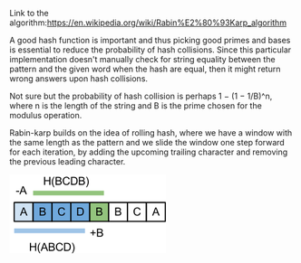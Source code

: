 Link to the algorithm:https://en.wikipedia.org/wiki/Rabin%E2%80%93Karp_algorithm

A good hash function is important and thus picking good primes and bases is essential 
to reduce the probability of hash collisions. Since this particular implementation doesn't manually 
check for string equality between the pattern and the given word when the hash are equal, then it might
return wrong answers upon hash collisions.

Not sure but the probability of hash collision is perhaps 1 − (1 − 1/B)^n, where n is the length of the
string and B is the prime chosen for the modulus operation.

Rabin-karp builds on the idea of rolling hash, where we have a window with the same length as the pattern and we slide
the window one step forward for each iteration, by adding the upcoming trailing character and removing
the previous leading character.

![Rabin-karp algo](https://github.com/Dayan-Zhanchi/100-algorithm-challenge/blob/master/%23001%20Rabin-karp/rabin-karp.png)
